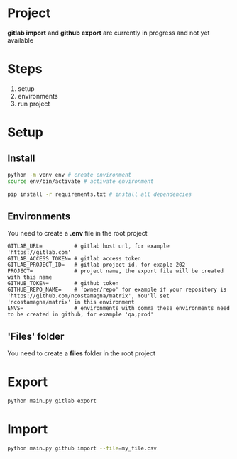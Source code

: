# Project

**gitlab import** and **github export** are currently in progress and not yet available

# Steps

1. setup
2. environments
3. run project

# Setup

## Install

```sh
python -m venv env # create environment
source env/bin/activate # activate environment

pip install -r requirements.txt # install all dependencies
```

## Environments

You need to create a **.env** file in the root project

```
GITLAB_URL=          # gitlab host url, for example 'https://gitlab.com'
GITLAB_ACCESS_TOKEN= # gitlab access token
GITLAB_PROJECT_ID=   # gitlab project id, for exaple 202
PROJECT=             # project name, the export file will be created with this name
GITHUB_TOKEN=        # github token
GITHUB_REPO_NAME=    # 'owner/repo' for example if your repository is 'https://github.com/ncostamagna/matrix', You'll set 'ncostamagna/matrix' in this environment
ENVS=                # environments with comma these environments need to be created in github, for example 'qa,prod'
```

## 'Files' folder

You need to create a **files** folder in the root project

# Export

```sh
python main.py gitlab export
```

# Import

```sh
python main.py github import --file=my_file.csv
```
